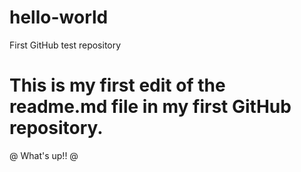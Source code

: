 # hello-world
First GitHub test repository

# This is my first edit of the readme.md file in my first GitHub repository.
@ What's up!! @
